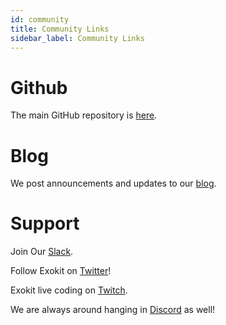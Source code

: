 ```yaml
---
id: community
title: Community Links
sidebar_label: Community Links
---
```


# Github
The main GitHub repository is [here](https://github.com/webmixedreality/exokit).

# Blog
We post announcements and updates to our [blog](https://medium.com/webmr).

# Support

Join Our [Slack](https://join.slack.com/t/exokit/shared_invite/enQtNDI3NjcxNzYwMDIxLWU2NmFmOTEzMzk4NWNiYjRhMjVkYzcyNjg5YjUyMzZkYWM1ZGI4M2IwYWZiMjNlMTJjMDlkM2U3Y2JiNTc2M2Q).

Follow Exokit on [Twitter](https://twitter.com/webmixedreality)!

Exokit live coding on [Twitch](https://www.twitch.tv/avaer).

We are always around hanging in [Discord](https://discord.gg/cf5tfTV) as well!
